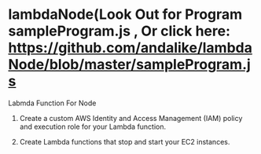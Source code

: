 # lambdaNode(Look Out for Program sampleProgram.js , Or click here: https://github.com/andalike/lambdaNode/blob/master/sampleProgram.js
Labmda Function For Node

1.    Create a custom AWS Identity and Access Management (IAM) policy and execution role for your Lambda function.

2.    Create Lambda functions that stop and start your EC2 instances.

